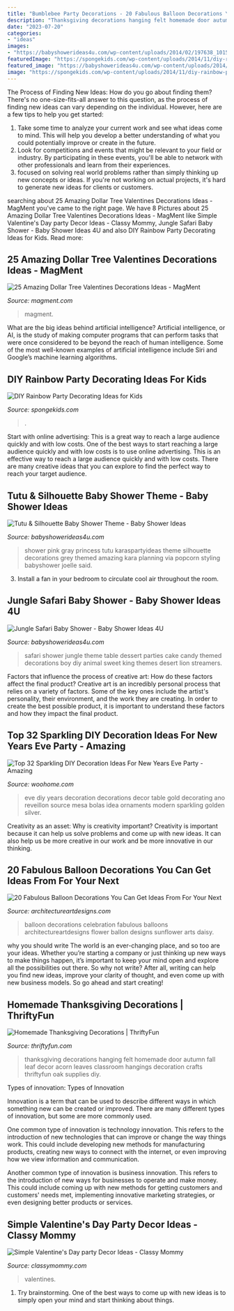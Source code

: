 ```yaml
---
title: "Bumblebee Party Decorations - 20 Fabulous Balloon Decorations You Can Get Ideas From For Your Next"
description: "Thanksgiving decorations hanging felt homemade door autumn fall leaf decor acorn leaves classroom hangings decoration crafts thriftyfun oak supplies diy"
date: "2023-07-20"
categories:
- "ideas"
images:
- "https://babyshowerideas4u.com/wp-content/uploads/2014/02/197638_10151338347461324_672423923_n_600x900.jpg"
featuredImage: "https://spongekids.com/wp-content/uploads/2014/11/diy-rainbow-party-decorating-ideas/5-rainbow-table-decor.jpg"
featured_image: "https://babyshowerideas4u.com/wp-content/uploads/2014/02/197638_10151338347461324_672423923_n_600x900.jpg"
image: "https://spongekids.com/wp-content/uploads/2014/11/diy-rainbow-party-decorating-ideas/5-rainbow-table-decor.jpg"
---
```



The Process of Finding New Ideas: How do you go about finding them?
There's no one-size-fits-all answer to this question, as the process of finding new ideas can vary depending on the individual. However, here are a few tips to help you get started: 
1. Take some time to analyze your current work and see what ideas come to mind. This will help you develop a better understanding of what you could potentially improve or create in the future. 
2. Look for competitions and events that might be relevant to your field or industry. By participating in these events, you'll be able to network with other professionals and learn from their experiences. 
3. focused on solving real world problems rather than simply thinking up new concepts or ideas. If you're not working on actual projects, it's hard to generate new ideas for clients or customers. 

	

		
searching about 25 Amazing Dollar Tree Valentines Decorations Ideas - MagMent you've came to the right page. We have 8 Pictures about 25 Amazing Dollar Tree Valentines Decorations Ideas - MagMent like Simple Valentine&#039;s Day party Decor Ideas - Classy Mommy, Jungle Safari Baby Shower - Baby Shower Ideas 4U and also DIY Rainbow Party Decorating Ideas for Kids. Read more:
		
    
## 25 Amazing Dollar Tree Valentines Decorations Ideas - MagMent

<img loading=lazy src="http://magment.com/wp-content/uploads/2016/11/Great-Dollar-Tree-Valentine-Decor.jpg" onerror="this.onerror=null;this.src='https://tse4.mm.bing.net/th?id=OIP.sTWptYxYnBPiBYB3DLkD2QHaJ4&amp;pid=15.1';" alt="25 Amazing Dollar Tree Valentines Decorations Ideas - MagMent">

_Source: magment.com_

>magment. 

	

What are the big ideas behind artificial intelligence?
Artificial intelligence, or AI, is the study of making computer programs that can perform tasks that were once considered to be beyond the reach of human intelligence. Some of the most well-known examples of artificial intelligence include Siri and Google’s machine learning algorithms.

    
## DIY Rainbow Party Decorating Ideas For Kids

<img loading=lazy src="https://spongekids.com/wp-content/uploads/2014/11/diy-rainbow-party-decorating-ideas/5-rainbow-table-decor.jpg" onerror="this.onerror=null;this.src='https://tse4.mm.bing.net/th?id=OIP.nMuxdESfSZj1uaUReL2v-AHaLI&amp;pid=15.1';" alt="DIY Rainbow Party Decorating Ideas for Kids">

_Source: spongekids.com_

>. 

	

Start with online advertising: This is a great way to reach a large audience quickly and with low costs.
One of the best ways to start reaching a large audience quickly and with low costs is to use online advertising. This is an effective way to reach a large audience quickly and with low costs. There are many creative ideas that you can explore to find the perfect way to reach your target audience.

    
## Tutu &amp; Silhouette Baby Shower Theme - Baby Shower Ideas

<img loading=lazy src="https://babyshowerideas4u.com/wp-content/uploads/2014/02/197638_10151338347461324_672423923_n_600x900.jpg" onerror="this.onerror=null;this.src='https://tse2.mm.bing.net/th?id=OIP.WXQK6LJhKIgWN3I7213mEwHaLH&amp;pid=15.1';" alt="Tutu &amp; Silhouette Baby Shower Theme - Baby Shower Ideas">

_Source: babyshowerideas4u.com_

>shower pink gray princess tutu karaspartyideas theme silhouette decorations grey themed amazing kara planning via popcorn styling babyshower joelle said. 

	

3. Install a fan in your bedroom to circulate cool air throughout the room.

    
## Jungle Safari Baby Shower - Baby Shower Ideas 4U

<img loading=lazy src="https://babyshowerideas4u.com/wp-content/uploads/2014/04/Jungle-Safari-Baby-Shower-table-dessert-table.jpg" onerror="this.onerror=null;this.src='https://tse2.mm.bing.net/th?id=OIP.QxH-VYiW9fA2AIgxRXMHhAHaFh&amp;pid=15.1';" alt="Jungle Safari Baby Shower - Baby Shower Ideas 4U">

_Source: babyshowerideas4u.com_

>safari shower jungle theme table dessert parties cake candy themed decorations boy diy animal sweet king themes desert lion streamers. 

	

Factors that influence the process of creative art: How do these factors affect the final product?
Creative art is an incredibly personal process that relies on a variety of factors. Some of the key ones include the artist's personality, their environment, and the work they are creating. In order to create the best possible product, it is important to understand these factors and how they impact the final product.

    
## Top 32 Sparkling DIY Decoration Ideas For New Years Eve Party - Amazing

<img loading=lazy src="http://www.woohome.com/wp-content/uploads/2013/12/diy-new-year-eve-decorations-21-2.jpg" onerror="this.onerror=null;this.src='https://tse4.mm.bing.net/th?id=OIP.f8hsdleHANwB8YE46GU2bgHaLE&amp;pid=15.1';" alt="Top 32 Sparkling DIY Decoration Ideas For New Years Eve Party - Amazing">

_Source: woohome.com_

>eve diy years decoration decorations decor table gold decorating ano reveillon source mesa bolas idea ornaments modern sparkling golden silver. 

	

Creativity as an asset: Why is creativity important?
Creativity is important because it can help us solve problems and come up with new ideas. It can also help us be more creative in our work and be more innovative in our thinking.

    
## 20 Fabulous Balloon Decorations You Can Get Ideas From For Your Next

<img loading=lazy src="https://www.architectureartdesigns.com/wp-content/uploads/2014/12/20-Fabulous-Balloon-Decorations-You-Can-Get-Ideas-From-For-Your-Next-Celebration-14-630x840.jpg" onerror="this.onerror=null;this.src='https://tse2.mm.bing.net/th?id=OIP.mpNcTpKzOBrUHXIXQqV3xQHaJ4&amp;pid=15.1';" alt="20 Fabulous Balloon Decorations You Can Get Ideas From For Your Next">

_Source: architectureartdesigns.com_

>balloon decorations celebration fabulous balloons architectureartdesigns flower ballon designs sunflower arts daisy. 

	

why you should write
The world is an ever-changing place, and so too are your ideas. Whether you’re starting a company or just thinking up new ways to make things happen, it’s important to keep your mind open and explore all the possibilities out there. So why not write? After all, writing can help you find new ideas, improve your clarity of thought, and even come up with new business models. So go ahead and start creating!

    
## Homemade Thanksgiving Decorations | ThriftyFun

<img loading=lazy src="http://img.thrfun.com/img/022/226/finished_project_on_wall_m7.jpg" onerror="this.onerror=null;this.src='https://tse3.mm.bing.net/th?id=OIP.Sh3FR4sxvyy5SO0vUGNnPwAAAA&amp;pid=15.1';" alt="Homemade Thanksgiving Decorations | ThriftyFun">

_Source: thriftyfun.com_

>thanksgiving decorations hanging felt homemade door autumn fall leaf decor acorn leaves classroom hangings decoration crafts thriftyfun oak supplies diy. 

	

Types of innovation:
Types of Innovation

Innovation is a term that can be used to describe different ways in which something new can be created or improved. There are many different types of innovation, but some are more commonly used.

One common type of innovation is technology innovation. This refers to the introduction of new technologies that can improve or change the way things work. This could include developing new methods for manufacturing products, creating new ways to connect with the internet, or even improving how we view information and communication.

Another common type of innovation is business innovation. This refers to the introduction of new ways for businesses to operate and make money. This could include coming up with new methods for getting customers and customers' needs met, implementing innovative marketing strategies, or even designing better products or services.

    
## Simple Valentine&#039;s Day Party Decor Ideas - Classy Mommy

<img loading=lazy src="https://classymommy.com/wp-content/uploads/2016/01/IMG_2811.jpg" onerror="this.onerror=null;this.src='https://tse4.mm.bing.net/th?id=OIP.NpmtwasuxEW2CsWC2pRVOgHaJ4&amp;pid=15.1';" alt="Simple Valentine&#039;s Day party Decor Ideas - Classy Mommy">

_Source: classymommy.com_

>valentines. 

	

1. Try brainstorming. One of the best ways to come up with new ideas is to simply open your mind and start thinking about things.

